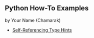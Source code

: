 ## Python How-To Examples
by Your Name  (Chamarak)

* [Self-Referencing Type Hints](self-referencing-hints.md)